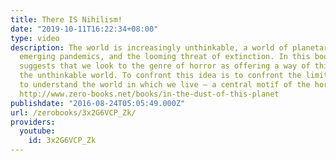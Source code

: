 ```yaml
---
title: There IS Nihilism!
date: "2019-10-11T16:22:34+08:00"
type: video
description: The world is increasingly unthinkable, a world of planetary disasters,
  emerging pandemics, and the looming threat of extinction. In this book Eugene Thacker
  suggests that we look to the genre of horror as offering a way of thinking about
  the unthinkable world. To confront this idea is to confront the limit of our ability
  to understand the world in which we live – a central motif of the horror genre.
  http://www.zero-books.net/books/in-the-dust-of-this-planet
publishdate: "2016-08-24T05:05:49.000Z"
url: /zerobooks/3x2G6VCP_Zk/
providers:
  youtube:
    id: 3x2G6VCP_Zk
---
```

